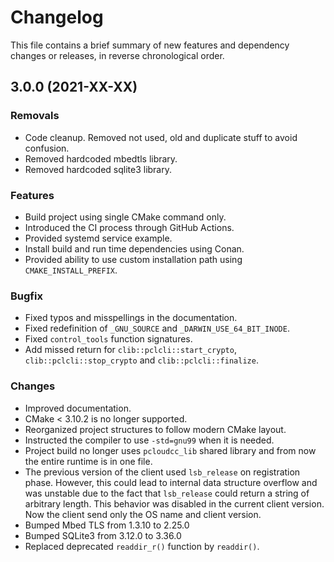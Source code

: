# Changelog

This file contains a brief summary of new features and dependency changes or
releases, in reverse chronological order.

## 3.0.0 (2021-XX-XX)

### Removals

* Code cleanup. Removed not used, old and duplicate stuff to avoid confusion.
* Removed hardcoded mbedtls library.
* Removed hardcoded sqlite3 library.

### Features

* Build project using single CMake command only.
* Introduced the CI process through GitHub Actions.
* Provided systemd service example.
* Install build and run time dependencies using Conan.
* Provided ability to use custom installation path using `CMAKE_INSTALL_PREFIX`.

### Bugfix

* Fixed typos and misspellings in the documentation.
* Fixed redefinition of `_GNU_SOURCE` and `_DARWIN_USE_64_BIT_INODE`.
* Fixed `control_tools` function signatures.
* Add missed return for `clib::pclcli::start_crypto`,
  `clib::pclcli::stop_crypto` and `clib::pclcli::finalize`.

### Changes

* Improved documentation.
* CMake < 3.10.2 is no longer supported.
* Reorganized project structures to follow modern CMake layout.
* Instructed the compiler to use `-std=gnu99` when it is needed.
* Project build no longer uses `pcloudcc_lib` shared library and from now the
  entire runtime is in one file.
* The previous version of the client used `lsb_release` on registration phase.
  However, this could lead to internal data structure overflow and was unstable
  due to the fact that `lsb_release` could return a string of arbitrary length.
  This behavior was disabled in the current client version. Now the client send
  only the OS name and client version.
* Bumped Mbed TLS from 1.3.10 to 2.25.0
* Bumped SQLite3 from 3.12.0 to 3.36.0
* Replaced deprecated `readdir_r()` function by `readdir()`.
